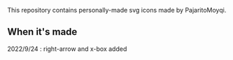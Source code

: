 This repository contains personally-made svg icons made by PajaritoMoyqi.

## When it's made

2022/9/24 : right-arrow and x-box added<br />